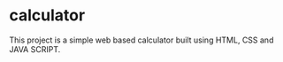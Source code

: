 # calculator
This project is a simple web based calculator built using HTML, CSS and JAVA SCRIPT.



